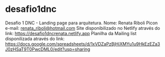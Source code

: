# desafio1dnc
Desafio 1 DNC - Landing page para arquitetura.
Nome: Renata Riboli Picon 
e-mail: renata_riboli@hotmail.com
Site disponibilizado no Netlify através do link: https://desafio1dncrenata.netlify.app
Planilha da Mailing list disponilizada através do link: https://docs.google.com/spreadsheets/d/1xVDZaPzBjHiXMYu1u9HkEzEZa3J0zHSaT9T0PwcDML0/edit?usp=sharing


